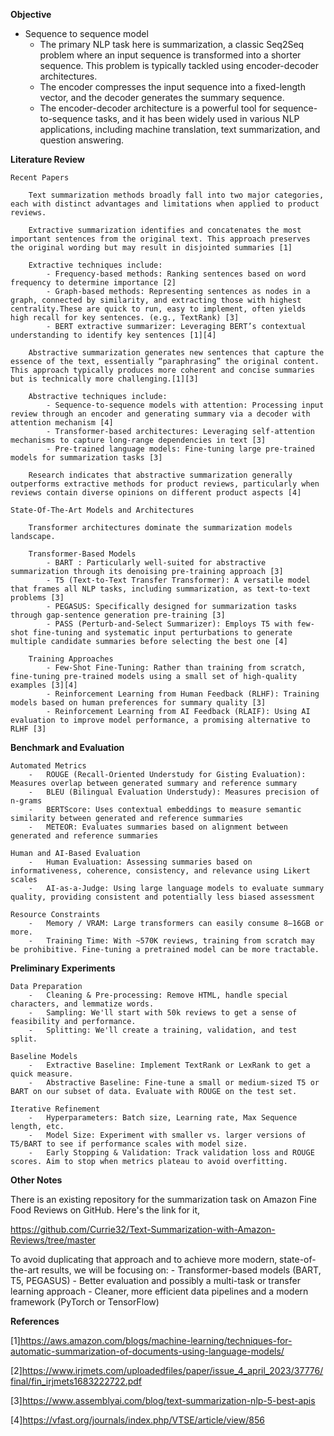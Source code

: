 **Objective**

- Sequence to sequence model
    - The primary NLP task here is summarization, a classic Seq2Seq problem where an input sequence is transformed into a shorter sequence. This problem is typically tackled using encoder-decoder architectures.
    - The encoder compresses the input sequence into a fixed-length vector, and the decoder generates the summary sequence.
    - The encoder-decoder architecture is a powerful tool for sequence-to-sequence tasks, and it has been widely used in various NLP applications, including machine translation, text summarization, and question answering.

**Literature Review**

    Recent Papers

        Text summarization methods broadly fall into two major categories, each with distinct advantages and limitations when applied to product reviews.

        Extractive summarization identifies and concatenates the most important sentences from the original text. This approach preserves the original wording but may result in disjointed summaries [1]

        Extractive techniques include:
            - Frequency-based methods: Ranking sentences based on word frequency to determine importance [2]
            - Graph-based methods: Representing sentences as nodes in a graph, connected by similarity, and extracting those with highest centrality.These are quick to run, easy to implement, often yields high recall for key sentences. (e.g., TextRank) [3]
            - BERT extractive summarizer: Leveraging BERT’s contextual understanding to identify key sentences [1][4]

        Abstractive summarization generates new sentences that capture the essence of the text, essentially “paraphrasing” the original content. This approach typically produces more coherent and concise summaries but is technically more challenging.[1][3]

        Abstractive techniques include:
            - Sequence-to-sequence models with attention: Processing input review through an encoder and generating summary via a decoder with attention mechanism [4]
            - Transformer-based architectures: Leveraging self-attention mechanisms to capture long-range dependencies in text [3]
            - Pre-trained language models: Fine-tuning large pre-trained models for summarization tasks [3]

        Research indicates that abstractive summarization generally outperforms extractive methods for product reviews, particularly when reviews contain diverse opinions on different product aspects [4]
    
    State-Of-The-Art Models and Architectures

        Transformer architectures dominate the summarization models landscape.

        Transformer-Based Models
            - BART : Particularly well-suited for abstractive summarization through its denoising pre-training approach [3]
            - T5 (Text-to-Text Transfer Transformer): A versatile model that frames all NLP tasks, including summarization, as text-to-text problems [3]
            - PEGASUS: Specifically designed for summarization tasks through gap-sentence generation pre-training [3]
	        - PASS (Perturb-and-Select Summarizer): Employs T5 with few-shot fine-tuning and systematic input perturbations to generate multiple candidate summaries before selecting the best one [4]
        
        Training Approaches
            - Few-Shot Fine-Tuning: Rather than training from scratch, fine-tuning pre-trained models using a small set of high-quality examples [3][4]
            - Reinforcement Learning from Human Feedback (RLHF): Training models based on human preferences for summary quality [3]
            - Reinforcement Learning from AI Feedback (RLAIF): Using AI evaluation to improve model performance, a promising alternative to RLHF [3]
    
**Benchmark and Evaluation**

    Automated Metrics
        -   ROUGE (Recall-Oriented Understudy for Gisting Evaluation): Measures overlap between generated summary and reference summary
        -   BLEU (Bilingual Evaluation Understudy): Measures precision of n-grams
        -   BERTScore: Uses contextual embeddings to measure semantic similarity between generated and reference summaries
        -   METEOR: Evaluates summaries based on alignment between generated and reference summaries

    Human and AI-Based Evaluation
        -   Human Evaluation: Assessing summaries based on informativeness, coherence, consistency, and relevance using Likert scales
        -   AI-as-a-Judge: Using large language models to evaluate summary quality, providing consistent and potentially less biased assessment
    
    Resource Constraints
        -	Memory / VRAM: Large transformers can easily consume 8–16GB or more.
        -	Training Time: With ~570K reviews, training from scratch may be prohibitive. Fine-tuning a pretrained model can be more tractable.

**Preliminary Experiments**

    Data Preparation
        -	Cleaning & Pre-processing: Remove HTML, handle special characters, and lemmatize words.
        -   Sampling: We'll start with 50k reviews to get a sense of feasibility and performance.
        -   Splitting: We'll create a training, validation, and test split.

    Baseline Models
	    -	Extractive Baseline: Implement TextRank or LexRank to get a quick measure.
	    -	Abstractive Baseline: Fine-tune a small or medium-sized T5 or BART on our subset of data. Evaluate with ROUGE on the test set.

    Iterative Refinement
	    -	Hyperparameters: Batch size, Learning rate, Max Sequence length, etc.
	    -	Model Size: Experiment with smaller vs. larger versions of T5/BART to see if performance scales with model size.
	    -	Early Stopping & Validation: Track validation loss and ROUGE scores. Aim to stop when metrics plateau to avoid overfitting.

**Other Notes**

There is an existing repository for the summarization task on Amazon Fine Food Reviews on GitHub. Here's the link for it,

https://github.com/Currie32/Text-Summarization-with-Amazon-Reviews/tree/master

To avoid duplicating that approach and to achieve more modern, state-of-the-art results, we will be focusing on:
    -   Transformer-based models (BART, T5, PEGASUS)
    -   Better evaluation and possibly a multi-task or transfer learning approach
    -   Cleaner, more efficient data pipelines and a modern framework (PyTorch or TensorFlow)

**References**

[1]https://aws.amazon.com/blogs/machine-learning/techniques-for-automatic-summarization-of-documents-using-language-models/

[2]https://www.irjmets.com/uploadedfiles/paper/issue_4_april_2023/37776/final/fin_irjmets1683222722.pdf

[3]https://www.assemblyai.com/blog/text-summarization-nlp-5-best-apis

[4]https://vfast.org/journals/index.php/VTSE/article/view/856
